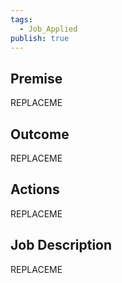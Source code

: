 ```yaml
---
tags:
  - Job_Applied
publish: true
---
```


## Premise
REPLACEME

## Outcome
REPLACEME

## Actions
REPLACEME

## Job Description
REPLACEME